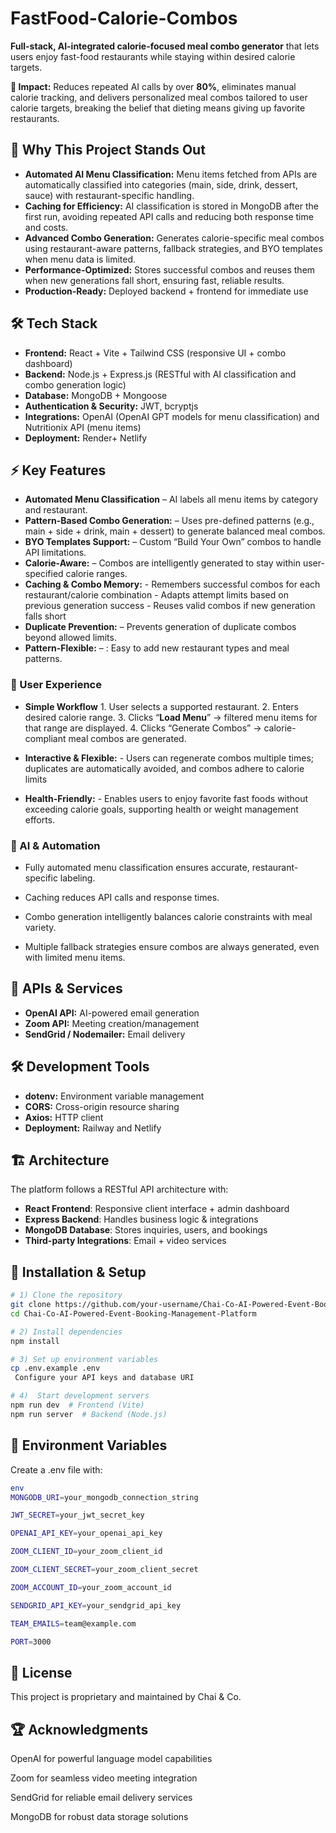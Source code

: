 # FastFood-Calorie-Combos

**Full-stack, AI-integrated calorie-focused meal combo generator** that lets users enjoy fast-food restaurants while staying within desired calorie targets.

**🚀 Impact:** Reduces repeated AI calls by over **80%**, eliminates manual calorie tracking, and delivers personalized meal combos tailored to user calorie targets, breaking the belief that dieting means giving up favorite restaurants.


## 🌟 Why This Project Stands Out

- **Automated AI Menu Classification:** Menu items fetched from APIs are automatically classified into categories (main, side, drink, dessert, sauce) with restaurant-specific handling.  
- **Caching for Efficiency:** AI classification is stored in MongoDB after the first run, avoiding repeated API calls and reducing both response time and costs.
- **Advanced Combo Generation:** Generates calorie-specific meal combos using restaurant-aware patterns, fallback strategies, and BYO templates when menu data is limited.   
- **Performance-Optimized:** Stores successful combos and reuses them when new generations fall short, ensuring fast, reliable results.
- **Production-Ready:** Deployed backend + frontend for immediate use  
  
## 🛠 Tech Stack
- **Frontend:** React + Vite + Tailwind CSS (responsive UI + combo dashboard)  
- **Backend:** Node.js + Express.js (RESTful with AI classification and combo generation logic)  
- **Database:** MongoDB + Mongoose  
- **Authentication & Security:** JWT, bcryptjs  
- **Integrations:** OpenAI (OpenAI GPT models for menu classification) and  Nutritionix API (menu items)  
- **Deployment:** Render+ Netlify  

## ⚡ Key Features
- **Automated Menu Classification** – AI labels all menu items by category and restaurant.
- **Pattern-Based Combo Generation:** – Uses pre-defined patterns (e.g., main + side + drink, main + dessert) to generate balanced meal combos.
- **BYO Templates Support:** – Custom “Build Your Own” combos to handle API limitations.
- **Calorie-Aware:** – Combos are intelligently generated to stay within user-specified calorie ranges.
- **Caching & Combo Memory:**
      - Remembers successful combos for each restaurant/calorie combination
      - Adapts attempt limits based on previous generation success
      - Reuses valid combos if new generation falls short
- **Duplicate Prevention:** – Prevents generation of duplicate combos beyond allowed limits.
- **Pattern-Flexible:** – : Easy to add new restaurant types and meal patterns.

### 📌 User Experience

- **Simple Workflow** 
      1. User selects a supported restaurant.
      2. Enters desired calorie range.
      3. Clicks “**Load Menu**” → filtered menu items for that range are displayed.
      4. Clicks “Generate Combos” → calorie-compliant meal combos are generated.
- **Interactive & Flexible:** - Users can regenerate combos multiple times; duplicates are automatically avoided, and combos adhere to calorie limits

- **Health-Friendly:** - Enables users to enjoy favorite fast foods without exceeding calorie goals, supporting health or weight management efforts.


### 🤖 AI & Automation
- Fully automated menu classification ensures accurate, restaurant-specific labeling.

- Caching reduces API calls and response times.

- Combo generation intelligently balances calorie constraints with meal variety.

- Multiple fallback strategies ensure combos are always generated, even with limited menu items.


 ## 🔌 APIs & Services
- **OpenAI API:** AI-powered email generation  
- **Zoom API:** Meeting creation/management  
- **SendGrid / Nodemailer:** Email delivery


## 🛠 Development Tools
- **dotenv:** Environment variable management  
- **CORS:** Cross-origin resource sharing  
- **Axios:** HTTP client
- **Deployment:** Railway and Netlify


## 🏗️ Architecture  
The platform follows a RESTful API architecture with:  
- **React Frontend**: Responsive client interface + admin dashboard  
- **Express Backend**: Handles business logic & integrations  
- **MongoDB Database**: Stores inquiries, users, and bookings  
- **Third-party Integrations**: Email + video services  


## 🔧 Installation & Setup
```bash
# 1) Clone the repository
git clone https://github.com/your-username/Chai-Co-AI-Powered-Event-Booking-Management-Platform.git
cd Chai-Co-AI-Powered-Event-Booking-Management-Platform

# 2) Install dependencies
npm install

# 3) Set up environment variables
cp .env.example .env
 Configure your API keys and database URI

# 4)  Start development servers
npm run dev  # Frontend (Vite)
npm run server  # Backend (Node.js)
```

## 📁 Environment Variables
Create a .env file with:
```bash
env
MONGODB_URI=your_mongodb_connection_string

JWT_SECRET=your_jwt_secret_key

OPENAI_API_KEY=your_openai_api_key

ZOOM_CLIENT_ID=your_zoom_client_id

ZOOM_CLIENT_SECRET=your_zoom_client_secret

ZOOM_ACCOUNT_ID=your_zoom_account_id

SENDGRID_API_KEY=your_sendgrid_api_key

TEAM_EMAILS=team@example.com

PORT=3000
```

## 📄 License
This project is proprietary and maintained by Chai & Co.

## 🏆 Acknowledgments
OpenAI for powerful language model capabilities

Zoom for seamless video meeting integration

SendGrid for reliable email delivery services

MongoDB for robust data storage solutions




